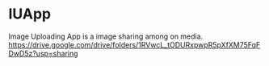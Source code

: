 # IUApp

Image Uploading App is a image sharing among on media.
https://drive.google.com/drive/folders/1RVwcL_tODURxpwpR5pXfXM75FqFDwD5z?usp=sharing

